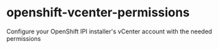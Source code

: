 # openshift-vcenter-permissions
Configure your OpenShift IPI installer's vCenter account with the needed permissions
